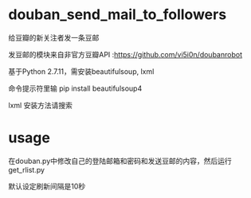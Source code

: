 # douban_send_mail_to_followers
给豆瓣的新关注者发一条豆邮

发豆邮的模块来自非官方豆瓣API :https://github.com/vi5i0n/doubanrobot

基于Python 2.7.11，需安装beautifulsoup, lxml

命令提示符里输 pip install beautifulsoup4

lxml 安装方法请搜索

# usage
在douban.py中修改自己的登陆邮箱和密码和发送豆邮的内容，然后运行get_rlist.py

默认设定刷新间隔是10秒
